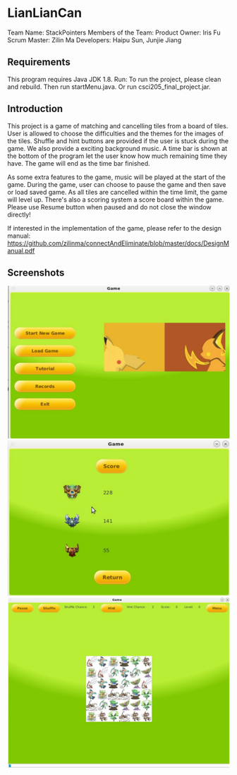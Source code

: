 # LianLianCan
Team Name: StackPointers
Members of the Team: 
Product Owner: Iris Fu
Scrum Master: Zilin Ma
Developers: Haipu Sun, Junjie Jiang
## Requirements 
This program requires Java JDK 1.8. 
Run: To run the project, please clean and rebuild. Then run startMenu.java. Or
run csci205_final_project.jar.
## Introduction
This project is a game of matching and cancelling tiles from a board of tiles. 
User is allowed to choose the difficulties and the themes for the images of the 
tiles. Shuffle and hint buttons are provided if the user is stuck during the 
game. We also provide a exciting background music. A time bar is shown at the 
bottom of the program let the user know how much remaining time they have. The 
game will end as the time bar finished. 

As some extra features to the game, music will be played at the start of the 
game. During the game, user can choose to pause the game and then save or load 
saved game. As all tiles are cancelled within the time limit, the game will 
level up. There's also a scoring system a score board within the game. Please 
use Resume button when paused and do not close the window directly!

If interested in the implementation of the game, please refer to the design 
manual: 
https://github.com/zilinma/connectAndEliminate/blob/master/docs/DesignManual.pdf

## Screenshots
![Tittle](https://github.com/zilinma/connectAndEliminate/blob/master/Tittle.png)
![Rankings](https://github.com/zilinma/connectAndEliminate/blob/master/Rankings.png)
![GameScene](https://github.com/zilinma/connectAndEliminate/blob/master/GameScene.png)
